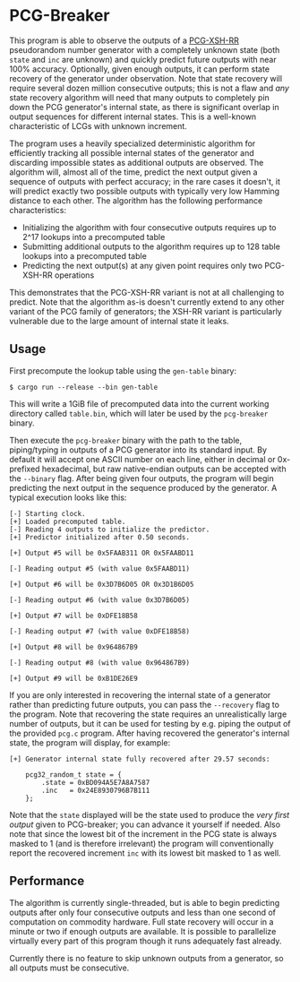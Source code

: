 # PCG-Breaker

This program is able to observe the outputs of a [PCG-XSH-RR][1] pseudorandom number generator with a completely unknown state (both `state` and `inc` are unknown) and quickly predict future outputs with near 100% accuracy. Optionally, given enough outputs, it can perform state recovery of the generator under observation. Note that state recovery will require several dozen million consecutive outputs; this is not a flaw and _any_ state recovery algorithm will need that many outputs to completely pin down the PCG generator's internal state, as there is significant overlap in output sequences for different internal states. This is a well-known characteristic of LCGs with unknown increment.

The program uses a heavily specialized deterministic algorithm for efficiently tracking all possible internal states of the generator and discarding impossible states as additional outputs are observed. The algorithm will, almost all of the time, predict the next output given a sequence of outputs with perfect accuracy; in the rare cases it doesn't, it will predict exactly two possible outputs with typically very low Hamming distance to each other. The algorithm has the following performance characteristics:

 - Initializing the algorithm with four consecutive outputs requires up to 2^17 lookups into a precomputed table
 - Submitting additional outputs to the algorithm requires up to 128 table lookups into a precomputed table
 - Predicting the next output(s) at any given point requires only two PCG-XSH-RR operations

This demonstrates that the PCG-XSH-RR variant is not at all challenging to predict. Note that the algorithm as-is doesn't currently extend to any other variant of the PCG family of generators; the XSH-RR variant is particularly vulnerable due to the large amount of internal state it leaks.

## Usage

First precompute the lookup table using the `gen-table` binary:

```
$ cargo run --release --bin gen-table
```

This will write a 1GiB file of precomputed data into the current working directory called `table.bin`, which will later be used by the `pcg-breaker` binary.

Then execute the `pcg-breaker` binary with the path to the table, piping/typing in outputs of a PCG generator into its standard input. By default it will accept one ASCII number on each line, either in decimal or 0x-prefixed hexadecimal, but raw native-endian outputs can be accepted with the `--binary` flag. After being given four outputs, the program will begin predicting the next output in the sequence produced by the generator. A typical execution looks like this:

```text
[-] Starting clock.
[+] Loaded precomputed table.
[-] Reading 4 outputs to initialize the predictor.
[+] Predictor initialized after 0.50 seconds.

[+] Output #5 will be 0x5FAAB311 OR 0x5FAABD11

[-] Reading output #5 (with value 0x5FAABD11)

[+] Output #6 will be 0x3D7B6D05 OR 0x3D1B6D05

[-] Reading output #6 (with value 0x3D7B6D05)

[+] Output #7 will be 0xDFE18B58

[-] Reading output #7 (with value 0xDFE18B58)

[+] Output #8 will be 0x964867B9

[-] Reading output #8 (with value 0x964867B9)

[+] Output #9 will be 0xB1DE26E9
```

If you are only interested in recovering the internal state of a generator rather than predicting future outputs, you can pass the `--recovery` flag to the program. Note that recovering the state requires an unrealistically large number of outputs, but it can be used for testing by e.g. piping the output of the provided `pcg.c` program. After having recovered the generator's internal state, the program will display, for example:

```text
[+] Generator internal state fully recovered after 29.57 seconds:

    pcg32_random_t state = {
        .state = 0xBD094A5E7A8A7587
        .inc   = 0x24E8930796B7B111
    };
```

Note that the `state` displayed will be the state used to produce the _very first output_ given to PCG-breaker; you can advance it yourself if needed. Also note that since the lowest bit of the increment in the PCG state is always masked to 1 (and is therefore irrelevant) the program will conventionally report the recovered increment `inc` with its lowest bit masked to 1 as well.

## Performance

The algorithm is currently single-threaded, but is able to begin predicting outputs after only four consecutive outputs and less than one second of computation on commodity hardware. Full state recovery will occur in a minute or two if enough outputs are available. It is possible to parallelize virtually every part of this program though it runs adequately fast already.

Currently there is no feature to skip unknown outputs from a generator, so all outputs must be consecutive.

[1]: https://www.pcg-random.org/download.html
